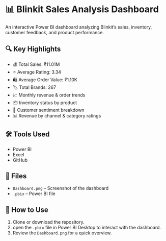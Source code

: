 # 📊 Blinkit Sales Analysis Dashboard

An interactive Power BI dashboard analyzing Blinkit’s sales, inventory, customer feedback, and product performance.



## 🔍 Key Highlights

- 💰 Total Sales: ₹11.01M  
- ⭐ Average Rating: 3.34  
- 🛍️ Average Order Value: ₹1.10K  
- 🏷️ Total Brands: 267  
- 📈 Monthly revenue & order trends  
- 📦 Inventory status by product  
- 💬 Customer sentiment breakdown  
- 📊 Revenue by channel & category ratings  

## 🛠️ Tools Used

- Power BI  
- Excel  
- GitHub  

## 📂 Files

- `Dashboard.png` – Screenshot of the dashboard  
- `.pbix`  – Power BI file 


## 🚀 How to Use

1. Clone or download the repository.
2. open the `.pbix` file in Power BI Desktop to interact with the dashboard.
3. Review the `Dashboard.png` for a quick overview.
